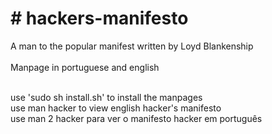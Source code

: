 <h1>
# hackers-manifesto
</h1>
A man to the popular manifest written by Loyd Blankenship</br>
</br>
  Manpage in portuguese and english</br>
</br>
<p>
use 'sudo sh install.sh' to install the manpages</br>
use man hacker to view english hacker's manifesto</br>
use man 2 hacker para ver o manifesto hacker em português</br>
</p>
